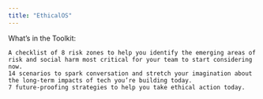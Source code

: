 ```yaml
---
title: "EthicalOS"
---
```


What’s in the Toolkit:

    A checklist of 8 risk zones to help you identify the emerging areas of risk and social harm most critical for your team to start considering now.
    14 scenarios to spark conversation and stretch your imagination about the long-term impacts of tech you’re building today.
    7 future-proofing strategies to help you take ethical action today.


